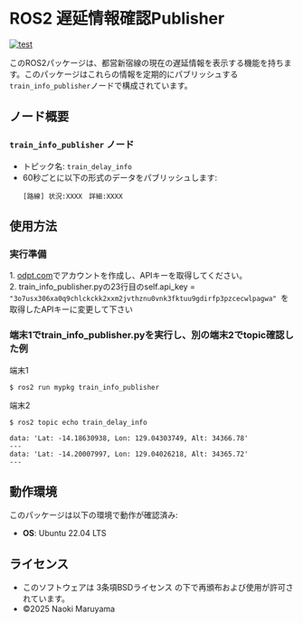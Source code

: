 # ROS2 遅延情報確認Publisher
[![test](https://github.com/NaokiMaruyama978/mypkg/actions/workflows/test.yml/badge.svg)](https://github.com/NaokiMaruyama978/mypkg/actions/workflows/test.yml)

このROS2パッケージは、都営新宿線の現在の遅延情報を表示する機能を持ちます。このパッケージはこれらの情報を定期的にパブリッシュする`train_info_publisher`ノードで構成されています。

## ノード概要
### `train_info_publisher` ノード
- トピック名: `train_delay_info`
- 60秒ごとに以下の形式のデータをパブリッシュします:
  ```
  [路線] 状況:XXXX　詳細:XXXX
  ```

## 使用方法
### 実行準備
1\. [odpt.com](https://developer.odpt.org/)でアカウントを作成し、APIキーを取得してください。   
2\. train_info_publisher.pyの23行目のself.api_key = `"3o7usx306xa0q9chlckckk2xxm2jvthznu0vnk3fktuu9gdirfp3pzcecwlpagwa" `を取得したAPIキーに変更して下さい

### 端末1でtrain_info_publisher.pyを実行し、別の端末2でtopic確認した例
端末1
```
$ ros2 run mypkg train_info_publisher
```
端末2
```
$ ros2 topic echo train_delay_info
```
```
data: 'Lat: -14.18630938, Lon: 129.04303749, Alt: 34366.78'
---
data: 'Lat: -14.20007997, Lon: 129.04026218, Alt: 34365.72'
---
```

## 動作環境

このパッケージは以下の環境で動作が確認済み:
- **OS**: Ubuntu 22.04 LTS

## ライセンス
- このソフトウェアは 3条項BSDライセンス の下で再頒布および使用が許可されています。
- ©2025 Naoki Maruyama
